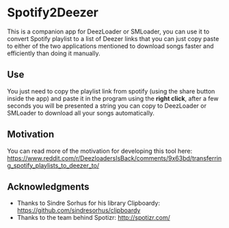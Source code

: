 # Spotify2Deezer

This is a companion app for DeezLoader or SMLoader, you can use it to convert Spotify playlist to a list of Deezer links that you can just copy paste to either of the two applications mentioned to download songs faster and efficiently than doing it manually.

## Use
You just need to copy the playlist link from spotify (using the share button inside the app) and paste it in the program using the **right click**, after a few seconds you will be presented a string you can copy to DeezLoader or SMLoader to download all your songs automatically.

## Motivation
You can read more of the motivation for developing this tool here: https://www.reddit.com/r/DeezloadersIsBack/comments/9x63bd/transferring_spotify_playlists_to_deezer_to/

## Acknowledgments
- Thanks to Sindre Sorhus for his library Clipboardy: https://github.com/sindresorhus/clipboardy
- Thanks to the team behind Spotizr: http://spotizr.com/
